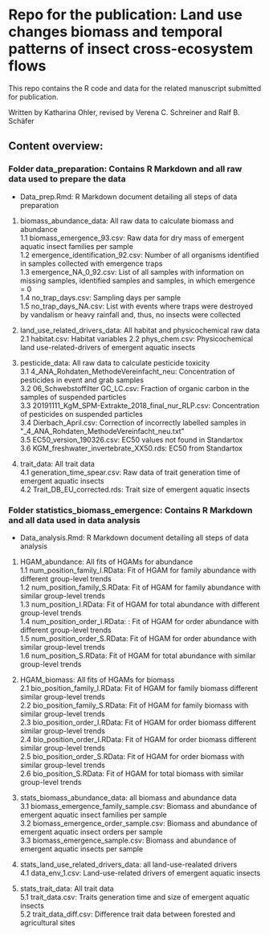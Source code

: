 # Repo for the publication: Land use changes biomass and temporal patterns of insect cross-ecosystem flows


This repo contains the R code and data for the related manuscript submitted for publication.

Written by Katharina Ohler, revised by Verena C. Schreiner and Ralf B. Schäfer

## Content overview: 

### Folder data_preparation: Contains R Markdown and all raw data used to prepare the data
  - Data_prep.Rmd: R Markdown document detailing all steps of data preparation
  
 1. biomass_abundance_data: All raw data to calculate biomass and abundance  
     1.1 biomass_emergence_93.csv: Raw data for dry mass of emergent aquatic insect families per sample  
   1.2 emergence_identification_92.csv: Number of all organisms identified in samples collected with emergence traps  
   1.3 emergence_NA_0_92.csv: List of all samples with information on missing samples, identified samples and samples, in which emergence = 0  
  1.4 no_trap_days.csv: Sampling days per sample  
  1.5 no_trap_days_NA.csv: List with events where traps were destroyed by vandalism or heavy rainfall and, thus, no insects were collected

 2. land_use_related_drivers_data: All habitat and physicochemical raw data  
    2.1 habitat.csv: Habitat variables 
  2.2 phys_chem.csv: Physicochemical land use-related-drivers of emergent aquatic insects  

 3. pesticide_data: All raw data to calculate pesticide toxicity  
   3.1 4_ANA_Rohdaten_MethodeVereinfacht_neu: Concentration of pesticides in event and grab samples  
    3.2 06_Schwebstoffilter GC_LC.csv: Fraction of organic carbon in the samples of suspended particles    
  3.3 20191111_KgM_SPM-Extrakte_2018_final_nur_RLP.csv: Concentration of pesticides on suspended particles  
    3.4 Dierbach_April.csv: Correction of incorrectly labelled samples in "_4_ANA_Rohdaten_MethodeVereinfacht_neu.txt"  
  3.5 EC50_version_190326.csv: EC50 values not found in Standartox  
  3.6 KGM_freshwater_invertebrate_XX50.rds: EC50 from Standartox  
  
4. trait_data: All trait data  
  4.1 generation_time_spear.csv: Raw data of trait generation time of emergent aquatic insects  
  4.2 Trait_DB_EU_corrected.rds: Trait size of emergent aquatic insects

 
### Folder statistics_biomass_emergence: Contains R Markdown and all data used in data analysis
  - Data_analysis.Rmd: R Markdown document detailing all steps of data analysis

 1.  HGAM_abundance: All fits of HGAMs for abundance     
  1.1 num_position_family_I.RData: Fit of HGAM for family abundance with different group-level trends  
  1.2 num_position_family_S.RData: Fit of HGAM for family abundance with similar group-level trends  
  1.3 num_position_I.RData: Fit of HGAM for total abundance with different group-level trends  
  1.4 num_position_order_I.RData: : Fit of HGAM for order abundance with different group-level trends  
  1.5 num_position_order_S.RData: Fit of HGAM for order abundance with similar group-level trends  
  1.6 num_position_S.RData: Fit of HGAM for total abundance with similar group-level trends  
  
  2. HGAM_biomass: All fits of HGAMs for biomass  
    2.1 bio_position_family_I.RData: Fit of HGAM for family biomass different similar group-level trends  
  2.2 bio_position_family_S.RData: Fit of HGAM for family biomass with similar group-level trends  
  2.3 bio_position_order_I.RData: Fit of HGAM for order biomass different similar group-level trends    
  2.4 bio_position_order_I.RData: Fit of HGAM for order biomass different similar group-level trends    
  2.5 bio_position_order_S.RData: Fit of HGAM for order biomass with similar group-level trends  
  2.6 bio_position_S.RData: Fit of HGAM for total biomass with similar group-level trends  
  
   3. stats_biomass_abundance_data: all biomass and abundance data  
  3.1 biomass_emergence_family_sample.csv: Biomass and abundance of emergent aquatic insect families per sample  
  3.2 biomass_emergence_order_sample.csv: Biomass and abundance of emergent aquatic insect orders per sample  
  3.3 biomass_emergence_sample.csv: Biomass and abundance of emergent aquatic insects per sample  
  
 4. stats_land_use_related_drivers_data: all land-use-realated drivers  
  4.1 data_env_1.csv: Land-use-related drivers of emergent aquatic insects
 
 5. stats_trait_data: All trait data  
  5.1 trait_data.csv: Traits generation time and size of emergent aquatic insects  
  5.2 trait_data_diff.csv: Difference trait data between forested and agricultural sites 
